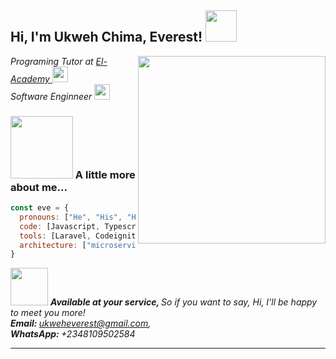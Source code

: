 <h2> Hi, I'm Ukweh Chima, Everest! <img src="https://media.giphy.com/media/l3mZjqmhfmk4MpMLC/giphy.gif" width="50"></h2>


<img align='right' src="https://media.giphy.com/media/RbDKaczqWovIugyJmW/giphy.gif" width="300">
<p><em>Programing Tutor at <a href="http://www.elacademy.org.ng"> El-Academy </a><img src="https://media.giphy.com/media/h4x6RMBru1Mx7zLWko/giphy.gif" width="25"></br>Software Enginneer <img src="https://media.giphy.com/media/paTz7UZbPfTZFRYnnB/giphy.gif" width="25"></em></p>








### <img src="https://media.giphy.com/media/cIn5fTcjnKhStIeAef/giphy.gif" width="100"> A little more about me...  

```javascript
const eve = {
  pronouns: ["He", "His", "His"],
  code: [Javascript, Typescript, HTML, CSS, PHP, Python],
  tools: [Laravel, Codeigniter, Django, Flask, Nestjs, Nextjs, Expressjs, React, Redux, Node, Storybook, Styled-Components, Material UI, Travis CI, Docker],
  architecture: ["microservices", "event-driven", "design system pattern"],
}
```

<img src="https://media.giphy.com/media/7Z49eulwv4aGY35RaD/giphy.gif" width="60"> <em><b> Available at your service, </b> So if you want to say, Hi, I'll be happy to meet you more!   
<b> Email: </b> ukweheverest@gmail.com,  
<b>WhatsApp: </b> +2348109502584
</em>

---
